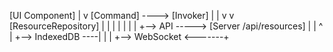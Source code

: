 [UI Component]
       |
       v
 [Command] ----> [Invoker]
       |               |
       v               v
 [ResourceRepository]  |
   |   |   |           |
   |   |   +--> API -----> [Server /api/resources]
   |   |                 ^
   |   +--> IndexedDB ----|
   |                      |
   +--> WebSocket <-------+